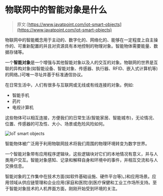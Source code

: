 # 物联网中的智能对象是什么

> 原文:[https://www.javatpoint.com/iot-smart-objects](https://www.javatpoint.com/iot-smart-objects)

物联网中的智能概念用于主动的、数字化的、网络化的、能够在一定程度上自主操作的、可重新配置的并且对资源具有本地控制的物理对象。智能物体需要能量、数据存储等。

一个**智能对象**是一个增强与其他智能对象以及人的交互的对象。物联网的世界是互联的异构对象(如智能设备、智能对象、传感器、执行器、RFID、嵌入式计算机等)的网络。)可唯一寻址并基于标准通信协议。

在日常生活中，人们有很多与互联网或无线或有线连接的对象。例如:

*   智能手机
*   药片
*   电视计算机

这些物体可以相互连接，方便我们的日常生活(智能家居、智能城市)，无论情况、位置、传感器的可及性、大小、场景或危险风险如何。

![IoT smart objects](../Images/bd7aa354aaf94974a1eb3ad142571d18.png)

智能物体被广泛用于利用物联网技术将我们周围的物理环境转变为数字世界。

一个智能对象带有应用程序逻辑块，这些逻辑块对它们的本地情况有意义，并与人类用户交互。智能对象感知、记录和解释自身和环境中的事件，并相互交流和与人交换信息。

智能对象的工作集中在技术方面(如软件基础设施、硬件平台等)。)和应用场景。应用领域从供应链管理和企业应用(家庭和医院)到医疗保健和工业工作场所支持。至于智能对象技术的人机界面方面，刚刚开始受到环境的关注。